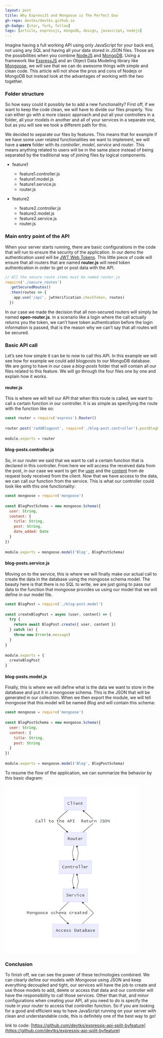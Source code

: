 ```yaml
---
layout: post
title: Why ExpressJS and Mongoose is The Perfect Duo
gh-repo: devtks/devtks.github.io
gh-badge: [star, fork, follow]
tags: [article, expressjs, mongodb, design, javascript, nodejs]
---
```


Imagine having a full working API using only JavaScript for your back end, not using any SQL and having all your data stored in JSON files. Those are the possibilities when you combine [NodeJS](https://nodejs.org/en/) and [MongoDB](https://www.mongodb.com/). Using a framework like [ExpressJS](https://expressjs.com/) and an Object Data Modeling library like [Mongoose](https://mongoosejs.com/), we will see that we can do awesome things with simple and clean code. This article will not show the pros and cons of Nodejs or MongoDB but instead look at the advantages of working with the two together.

### Folder structure

So how easy could it possibly be to add a new functionality? First off, if we want to keep the code clean, we will have to divide our files properly. You can either go with a more classic approach and put all your controllers in a folder, all your models in another and all of your services in a separate one, but as you will see we took a different path for this.

We decided to separate our files by features. This means that for example if we have some user related functionalities we want to implement, we will have a **_users_** folder with its _controller_, _model_, _service_ and _router_. This means anything related to users will be in the same place instead of being separated by the traditional way of joining files by logical components.

- feature1

  - feature1.controller.js
  - feature1.model.js
  - feature1.service.js
  - router.js

- feature2
  - feature2.controller.js
  - feature2.model.js
  - feature2.service.js
  - router.js

### Main entry point of the API

When your server starts running, there are basic configurations in the code that will run
to ensure the security of the application. In our demo the authentication used will be [JWT Web Tokens](https://jwt.io/). This little piece of code will ensure that all routers that are named **router.js** will need token authentication in order to get or post data with the API.

```javascript
// All the secure route items must be named router.js
require('./secure_routes')
  .getSecuredRoutes()
  .then(routes => {
    app.use('/api', jwtVerification.checkToken, routes)
  })
```

In our case we made the decision that all non-secured routers will simply be named **open-router.js**. In a scenario like a login where the call actually returns you the token, we can’t
have token authentication before the login information is passed, that is the reason why we can’t say that all routes will be secured.

### Basic API call

Let’s see how simple it can be to now to call this API. In this example we will see how for example we could add blogposts to our MongoDB database. We are going to have in our case a _blog-posts_ folder that will contain all our files related to this feature. We will go through the four files one by one and explain how it works.

#### router.js

This is where we will tell our API that when this route is called, we want to call a certain function in our controller. It is as simple as specifying the route with the function like so:

```javascript
const router = require('express').Router()

router.post('/addBlogpost', require('./blog-post.controller').postBlogPost)

module.exports = router
```

#### blog-posts.controller.js

So, in our router we said that we want to call a certain function that is declared in this controller. From here we will access the received data from the post, in our case we want to get the <u>user</u> and the <u>content</u> from de request body received from the client. Now that we have access to the data, we can call our function from the service. This is what our controller could look like with this one functionality:

```javascript
const mongoose = require('mongoose')

const BlogPostSchema = new mongoose.Schema({
  user: String,
  content: {
    title: String,
    post: String,
    date_added: Date
  }
})

module.exports = mongoose.model('Blog', BlogPostSchema)
```

#### blog-posts.service.js

Moving on to the service, this is where we will finally make our actual call to create the data in the database using the mongoose schema model. The beauty here is that there is no SQL to write, we are just going to pass our data to the function that mongoose provides us using our
model that we will define in our model file.

```javascript
const BlogPost = require('./blog-post.model')

const createBlogPost = async (user, content) => {
  try {
    return await BlogPost.create({ user, content })
  } catch (e) {
    throw new Error(e.message)
  }
}

module.exports = {
  createBlogPost
}
```

#### blog-posts.model.js

Finally, this is where we will define what is the data we want to store in the database and put it in a mongoose schema. This is the JSON that will be generated in our collection. When we then export the module, we will tell mongoose that this model will be named _Blog_ and will
contain this schema:

```javascript
const mongoose = require('mongoose')

const BlogPostSchema = new mongoose.Schema({
  user: String,
  content: {
    title: String,
    post: String
  }
})

module.exports = mongoose.model('Blog', BlogPostSchema)
```

To resume the flow of the application, we can summarize the behavior by this basic diagram:

![flow](/img/express-js-and-mongodb/flow.PNG)

### Conclusion

To finish off, we can see the power of these technologies combined. We can clearly define our models with Mongoose using JSON and keep everything decoupled and tight, our services will have the job to create and use those models to add, delete or access that data and our controller will have the responsibility to call those services. Other than that, and minor configurations when creating your API, all you need to do is specify the route in your router to access that controller function. So if you are looking for a good and efficient way to have JavaScript running on your server with clean and understandable code, this is definitely one of the best way to go!

link to code: [https://github.com/devtks/expressjs-api-split-byfeature](https://github.com/devtks/expressjs-api-split-byfeature)
